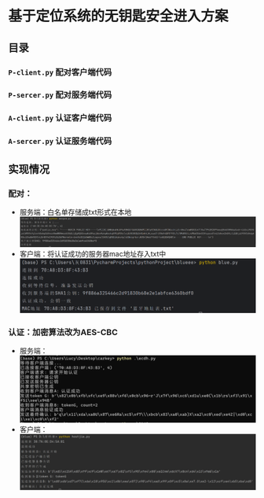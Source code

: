 # 基于定位系统的无钥匙安全进入方案
## 目录
### `P-client.py` 配对客户端代码
### `P-sercer.py` 配对服务端代码
### `A-client.py` 认证客户端代码
### `A-sercer.py` 认证服务端代码

## 实现情况

### 配对：
* 服务端：白名单存储成txt形式在本地
![服务端](img/f96a513616ad42ea6838814569893ea.png)
* 客户端：将认证成功的服务器mac地址存入txt中
![客户端](img/07a6d6ac27527a8058392bbdbf9dd85.png)

### 认证：加密算法改为AES-CBC
* 服务端：
![服务端](img/image.png)
* 客户端：
![客户端](img/26ed2c20fb6e3e5e5188d765fb03487.png)

